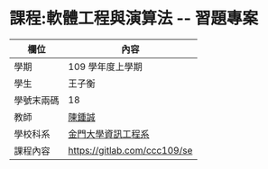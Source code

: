 # 課程:軟體工程與演算法 -- 習題專案

欄位 | 內容
-----|--------
學期 | 109 學年度上學期
學生 |  王子衡
學號末兩碼 | 18
教師 | [陳鍾誠](https://www.nqu.edu.tw/educsie/index.php?act=blog&code=list&ids=4)
學校科系 | [金門大學資訊工程系](https://www.nqu.edu.tw/educsie/index.php)
課程內容 | https://gitlab.com/ccc109/se
